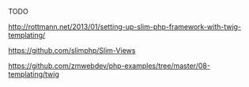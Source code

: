 TODO

http://rottmann.net/2013/01/setting-up-slim-php-framework-with-twig-templating/

https://github.com/slimphp/Slim-Views

https://github.com/zmwebdev/php-examples/tree/master/08-templating/twig
